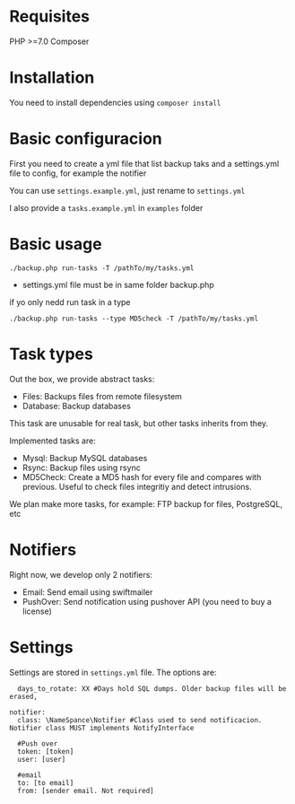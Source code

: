 
# Requisites

PHP >=7.0
Composer

# Installation

You need to install dependencies using `composer install`

# Basic configuracion

First you need to create a yml file that list backup taks and a settings.yml file to config, for example the notifier

You can use `settings.example.yml`, just rename to `settings.yml`

I also provide a `tasks.example.yml` in `examples` folder

# Basic usage

`./backup.php run-tasks -T /pathTo/my/tasks.yml`

* settings.yml file must be in same folder backup.php

if yo only nedd run task in a type

`./backup.php run-tasks --type MD5check -T /pathTo/my/tasks.yml`


# Task types

Out the box, we provide abstract tasks:
* Files: Backups files from remote filesystem
* Database: Backup databases

This task are unusable for real task, but other tasks inherits from they.

Implemented tasks are:

* Mysql: Backup MySQL databases
* Rsync: Backup files using rsync
* MD5Check: Create a MD5 hash for every file and compares with previous. Useful to check files integritiy and detect intrusions.

We plan make more tasks, for example: FTP backup for files, PostgreSQL, etc

# Notifiers
Right now, we develop only 2 notifiers: 

* Email: Send email using swiftmailer
* PushOver: Send notification using pushover API (you need to buy a license)

# Settings

Settings are stored in `settings.yml` file. The options are:

```mysql:
  days_to_rotate: XX #Days hold SQL dumps. Older backup files will be erased,

notifier:
  class: \NameSpance\Notifier #Class used to send notificacion. Notifier class MUST implements NotifyInterface
  
  #Push over
  token: [token]
  user: [user]
  
  #email
  to: [to email]
  from: [sender email. Not required]
```




